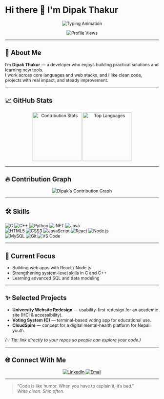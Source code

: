 # Hi there 👋 I'm Dipak Thakur

<p align="center">
  <img src="https://readme-typing-svg.herokuapp.com?font=Fira+Code&size=28&pause=1200&color=0077B5&width=780&height=50&lines=Hi,+I'm+Dipak+Thakur;Learner+%7C+Developer+%7C+Problem+Solver;C+|+C+++|+Python+|+.NET+|+Java+|+Web+Dev" alt="Typing Animation">
</p>

<p align="center">
  <img src="https://komarev.com/ghpvc/?username=dipak-thakur&label=Profile%20Views&color=0e75b6&style=flat" alt="Profile Views"/>
</p>

---

## 🚀 About Me
I’m **Dipak Thakur** — a developer who enjoys building practical solutions and learning new tools.  
I work across core languages and web stacks, and I like clean code, projects with real impact, and steady improvement.

---

## 📈 GitHub Stats
<p align="center">
  <img src="https://github-contribution-stats.vercel.app/api?username=dipak-thakur&show_icons=true&theme=radical" height="160px" alt="Contribution Stats"/>
  <img src="https://github-readme-stats.vercel.app/api/top-langs/?username=dipak-thakur&layout=compact&theme=radical" height="160px" alt="Top Languages"/>
</p>

---

## 🔥 Contribution Graph
<p align="center">
  <img src="https://github-readme-activity-graph.vercel.app/graph?username=dipak-thakur&theme=react-dark&hide_border=true&area=true" alt="Dipak's Contribution Graph"/>
</p>

---

## 🛠️ Skills

![C](https://img.shields.io/badge/C-00599C?style=for-the-badge&logo=c&logoColor=white)
![C++](https://img.shields.io/badge/C++-00599C?style=for-the-badge&logo=cplusplus&logoColor=white)
![Python](https://img.shields.io/badge/Python-3776AB?style=for-the-badge&logo=python&logoColor=white)
![.NET](https://img.shields.io/badge/.NET-512BD4?style=for-the-badge&logo=dotnet&logoColor=white)
![Java](https://img.shields.io/badge/Java-007396?style=for-the-badge&logo=java&logoColor=white)  
![HTML5](https://img.shields.io/badge/HTML5-E34F26?style=for-the-badge&logo=html5&logoColor=white)
![CSS3](https://img.shields.io/badge/CSS3-1572B6?style=for-the-badge&logo=css3&logoColor=white)
![JavaScript](https://img.shields.io/badge/JavaScript-F7DF1E?style=for-the-badge&logo=javascript&logoColor=black)
![React](https://img.shields.io/badge/React-61DAFB?style=for-the-badge&logo=react&logoColor=black)
![Node.js](https://img.shields.io/badge/Node.js-339933?style=for-the-badge&logo=nodedotjs&logoColor=white)  
![MySQL](https://img.shields.io/badge/MySQL-4479A1?style=for-the-badge&logo=mysql&logoColor=white)
![Git](https://img.shields.io/badge/Git-F05032?style=for-the-badge&logo=git&logoColor=white)
![VS Code](https://img.shields.io/badge/VS%20Code-0078D4?style=for-the-badge&logo=visual-studio-code&logoColor=white)

---

## 🔭 Current Focus
- Building web apps with React / Node.js  
- Strengthening system-level skills in C and C++  
- Learning advanced SQL and data modeling  

---

## ✨ Selected Projects
- **University Website Redesign** — usability-first redesign for an academic site (HCI & accessibility).  
- **Voting System (C)** — terminal-based voting app for educational use.  
- **CloudSpire** — concept for a digital mental-health platform for Nepali youth.  

*(💡 Tip: link directly to your repos so people can explore your code.)*

---

## 🌐 Connect With Me
<p align="center">
  <a href="https://www.linkedin.com/in/dipak-thakur-680510374/">
    <img src="https://img.shields.io/badge/LinkedIn-0077B5?style=for-the-badge&logo=linkedin&logoColor=white" alt="LinkedIn"/>
  </a>
  <a href="mailto:thakurrn132@gmail.com">
    <img src="https://img.shields.io/badge/Email-D14836?style=for-the-badge&logo=gmail&logoColor=white" alt="Email"/>
  </a>
</p>

---

> “Code is like humor. When you have to explain it, it’s bad.”  
> *Write clean. Ship often.*
